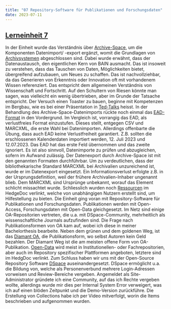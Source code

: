 ```yaml
---
title: "07 Repository-Software für Publikationen und Forschungsdaten"
date: 2023-07-11
---
```

## [Lerneinheit 7](https://pad.gwdg.de/zOkWiaueTpesd8BPi1JM9w#)

In der Einheit wurde das Verständnis über [Archive-Space](https://archivesspace.atlassian.net/wiki/spaces/ADC/overview), um die Komponenten Datenimport/ -export ergänzt, womit die Grundlagen von [Archivsystemen](https://shkrms.github.io/lerntagebuch_bain/2023/07/11/tag6.html) abgeschlossen sind. Dabei wurde erwähnt, dass der Datenaustausch, den eigentlichen Kern von BAIN ausmacht. Das ist insoweit zu verstehen, dass das Tauschen von Daten, Möglichkeiten bietet, übergreifend aufzubauen, um Neues zu schaffen. Das ist nachvollziehbar, da das Generieren von Erkenntnis oder Innovation oft mit vorhandenem Wissen referenziert. Das entspricht dem allgemeinen Verständnis von Wissenschaft und Fortschritt. Auf den Schultern von Riesen könnte man sagen, was vielleicht ein wenig übertrieben, aber im Grunde der Tatsache entspricht. Der Versuch einen Toaster zu bauen, beginne mit Kompetenzen im Bergbau, wie es bei einer Präsentation in [Ted-Talks](https://www.ted.com/talks/thomas_thwaites_how_i_built_a_toaster_from_scratch?language=de) heisst. In der Behandlung des Archive-Space-Datenimports rückte noch einmal das [EAD-Format](https://format.gbv.de/ead) in den Vordergrund. Im Vergleich ist, vorrangig das EAD, als verlustfreies Format einzustufen. Dieses stellt, entgegen CSV und MARCXML, die erste Wahl bei Datenimporten. Allerdings offenbarte die Übung, dass auch EAD keine Verlustfreiheit garantiert. Z.B. sollten die erschlossenen Kalenderdaten importiert werden, 12. Juli 2023 und 12.07.2023. Das EAD hat das erste Feld übernommen und das zweite ignoriert. Es ist also sinnvoll, Datenimporte zu prüfen und abzugleichen, sofern im Aufwand zulässig. Der Datenexport durch Archive-Space ist mit den genannten Formaten durchführbar. Um zu verdeutlichen, dass der bibliothekarische Standard MARCXML bei Archivalien unzureichend ist, wurde er im Datenexport eingesetzt. Ein Informationsverlust erfolgte z.B. in der Ursprungsdefinition, weil der frühere Archivalien-Inhaber ungenannt blieb. Dem MARCXML sind Ursprünge unbekannt, worauf das Element schlicht missachtet wurde. Schliesslich wurden noch [Ressourcen](https://pad.gwdg.de/zOkWiaueTpesd8BPi1JM9w#) im HedgeDoc verlinkt, welche von unabhängigen Nutzern erstellt sind, um Hilfestellung zu bieten. Die Einheit ging voran mit Repository-Software für Publikationen und Forschungsdaten. Publikationen werden mit Open-Access, Forschungsdaten mit Open-Data gleichgesetzt. Im Netz sind einige OA-Repositorien vertreten, die u.a. mit DSpace-Community, mehrheitlich als wissenschaftliche Journals aufzufinden sind. Die Frage nach Publikationsformen von OA kam auf, wobei ich diese in meiner Bachelorthesis bearbeite. Neben dem grünen und dem goldenen Weg, ist das [Diamant OA](https://open-access.network/informieren/open-access-grundlagen/open-access-gruen-und-gold), die Publikationsform, wo selbst Autoren kein Geld bezahlen. Der Diamant Weg ist die am meisten offene Form von OA-Publikation. [Open-Data](https://www.re3data.org/) wird meist in Institutionellen- oder Fachrepositorien, aber auch im Repository spezifischer Plattformen angeboten, letztere sind im HedgDoc verlinkt.  Zum Schluss haben wir uns mit der Open-Source Repository Software [DSpace](https://en.wikipedia.org/wiki/DSpace) auseinandergesetzt. DSpace ermöglicht u.a. die Bildung von, welche als Personenverbund mehrere Login-Adressen vorweisen und Review-Bereiche vergeben. Angemeldet als Site-Administrator gründete ich eine Community, auf das ich Rechte vergeben wollte, allerdings wurde mir dies per Internal System Error verweigert, was ich auf einen blöden Zeitpunkt und die Demo-Version zurückführe. Die Erstellung von Collections habe ich per Video mitverfolgt, worin die Items beschrieben und aufgenommen wurden.
